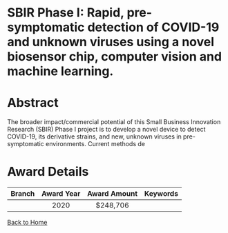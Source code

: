 
SBIR Phase I: Rapid, pre-symptomatic detection of COVID-19 and unknown viruses using a novel biosensor chip, computer vision and machine learning.
==================================================================================================================================================

# Abstract


The broader impact/commercial potential of this Small Business Innovation Research (SBIR) Phase I project is to develop a novel device to detect COVID-19, its derivative strains, and new, unknown viruses in pre-symptomatic environments. Current methods de  

# Award Details

|Branch|Award Year|Award Amount|Keywords|
| :---: | :---: | :---: | :---: |
||2020|$248,706||
  
  


[Back to Home](https://github.com/chrischow/dod_sbir_awards/Reports/CC/#666)